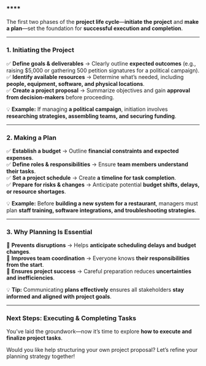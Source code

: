 ### ****

The first two phases of the **project life cycle**—**initiate the project** and **make a plan**—set the foundation for **successful execution and completion**.

---

### **1. Initiating the Project**
✅ **Define goals & deliverables** → Clearly outline **expected outcomes** (e.g., raising $5,000 or gathering 500 petition signatures for a political campaign).  
✅ **Identify available resources** → Determine what’s needed, including **people, equipment, software, and physical locations**.  
✅ **Create a project proposal** → Summarize objectives and gain **approval from decision-makers** before proceeding.  

💡 **Example:** If managing **a political campaign**, initiation involves **researching strategies, assembling teams, and securing funding**.

---

### **2. Making a Plan**
✅ **Establish a budget** → Outline **financial constraints and expected expenses**.  
✅ **Define roles & responsibilities** → Ensure **team members understand their tasks**.  
✅ **Set a project schedule** → Create **a timeline for task completion**.  
✅ **Prepare for risks & changes** → Anticipate potential **budget shifts, delays, or resource shortages**.  

💡 **Example:** Before **building a new system for a restaurant**, managers must plan **staff training, software integrations, and troubleshooting strategies**.

---

### **3. Why Planning Is Essential**
🔹 **Prevents disruptions** → Helps **anticipate scheduling delays and budget changes**.  
🔹 **Improves team coordination** → Everyone knows **their responsibilities from the start**.  
🔹 **Ensures project success** → Careful preparation reduces **uncertainties and inefficiencies**.  

💡 **Tip:** Communicating **plans effectively** ensures all stakeholders **stay informed and aligned with project goals**.

---

### **Next Steps: Executing & Completing Tasks**
You’ve laid the groundwork—now it’s time to explore **how to execute and finalize project tasks**.

Would you like help structuring your own project proposal? Let’s refine your planning strategy together!
